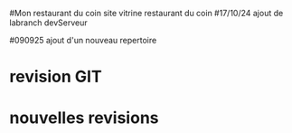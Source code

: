 #Mon restaurant du coin
site vitrine restaurant du coin
#17/10/24  ajout de labranch devServeur

#090925 ajout d'un nouveau repertoire
# revision GIT

# nouvelles revisions
